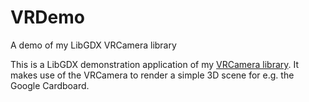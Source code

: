 # VRDemo
A demo of my LibGDX VRCamera library

This is a LibGDX demonstration application of my <a href="https://github.com/Brummi/VRCamera">VRCamera library</a>.
It makes use of the VRCamera to render a simple 3D scene for e.g. the Google Cardboard.
